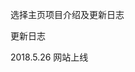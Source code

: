 选择主页项目介绍及更新日志
                                            
                                            
                                            
                                            
更新日志
                                            
2018.5.26
网站上线